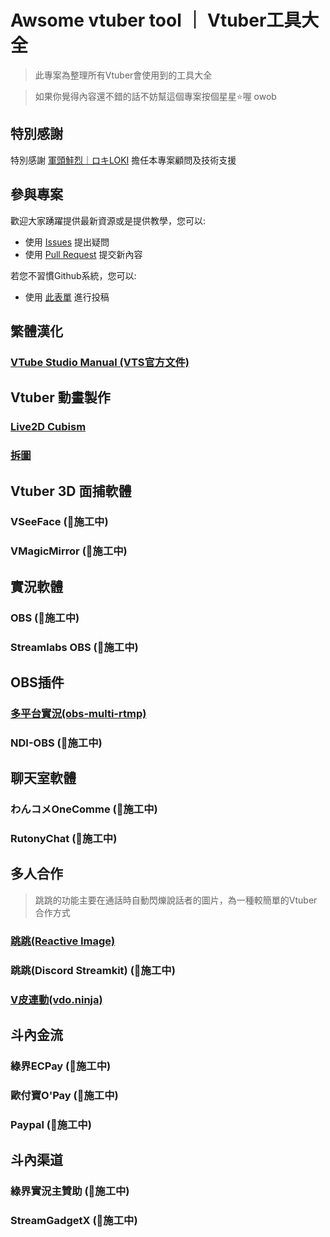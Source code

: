 # Awsome vtuber tool ｜ Vtuber工具大全
>此專案為整理所有Vtuber會使用到的工具大全

>如果你覺得內容還不錯的話不妨幫這個專案按個星星⭐喔 owob

## 特別感謝

特別感謝 [軍頭鮭烈｜ロキLOKI](https://salmon4neko.com/links) 擔任本專案顧問及技術支援

## 參與專案

歡迎大家踴躍提供最新資源或是提供教學，您可以:

* 使用 [Issues](https://github.com/DeltaCatIsGuilty/awsome-vtuber-tool/issues) 提出疑問
* 使用 [Pull Request](https://github.com/DeltaCatIsGuilty/awsome-vtuber-tool/pulls) 提交新內容

若您不習慣Github系統，您可以:

* 使用 [此表單](https://forms.gle/ggS9xDQpo5W9wkV9A) 進行投稿

## 繁體漢化
### [VTube Studio Manual (VTS官方文件)](https://github.com/DeltaCatIsGuilty/awsome-vtuber-tool/tree/main/VTube-Studio-Manual)

## Vtuber 動畫製作

### [Live2D Cubism](https://github.com/DeltaCatIsGuilty/awsome-vtuber-tool/tree/main/Live2D-Cubism)
### [拆圖](https://github.com/DeltaCatIsGuilty/awsome-vtuber-tool/tree/main/%E6%8B%86%E5%9C%96)

## Vtuber 3D 面捕軟體

### VSeeFace  (🚧施工中)
### VMagicMirror  (🚧施工中)

## 實況軟體

### OBS  (🚧施工中)
### Streamlabs OBS  (🚧施工中)

## OBS插件

### [多平台實況(obs-multi-rtmp) ](https://github.com/DeltaCatIsGuilty/awsome-vtuber-tool/tree/main/obs-multi-rtmp)
### NDI-OBS  (🚧施工中)

## 聊天室軟體

### わんコメOneComme  (🚧施工中)
### RutonyChat  (🚧施工中)

## 多人合作
>跳跳的功能主要在通話時自動閃爍說話者的圖片，為一種較簡單的Vtuber合作方式

### [跳跳(Reactive Image)](https://github.com/DeltaCatIsGuilty/awsome-vtuber-tool/tree/main/Reactive-Image)
### 跳跳(Discord Streamkit)  (🚧施工中)
### [V皮連動(vdo.ninja)](https://github.com/DeltaCatIsGuilty/awsome-vtuber-tool/tree/main/vdo.ninja)

## 斗內金流

### 綠界ECPay  (🚧施工中)
### 歐付寶O'Pay  (🚧施工中)
### Paypal  (🚧施工中)

## 斗內渠道

### 綠界實況主贊助  (🚧施工中)
### StreamGadgetX  (🚧施工中)





